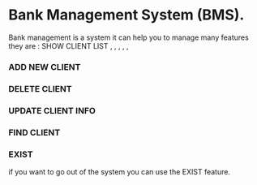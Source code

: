 # Bank Management System (BMS).
Bank management is a system it can help you to manage many features they are : 
SHOW CLIENT LIST ,  ,  , , , 
   ### ADD NEW CLIENT
   ### DELETE CLIENT
   ### UPDATE CLIENT INFO 
   ### FIND CLIENT 
   ### EXIST
if you want to go out of the system you can use the EXIST feature.
 
